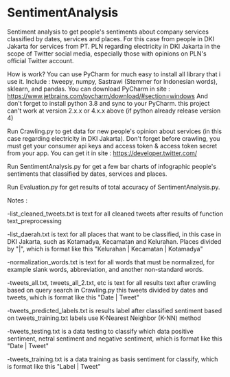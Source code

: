 # SentimentAnalysis
Sentiment analysis to get people's sentiments about company services classified by dates, services and places. For this case from people in DKI Jakarta for services from PT. PLN regarding electricity in DKI Jakarta in the scope of Twitter social media, especially those with opinions on PLN's official Twitter account.

How is work?
You can use PyCharm for much easy to install all library that i use it. Include : tweepy, numpy, Sastrawi (Stemmer for Indonesian words), sklearn, and pandas.
You can download PyCharm in site :
https://www.jetbrains.com/pycharm/download/#section=windows
And don't forget to install python 3.8 and sync to your PyCharm. this project can't work at version 2.x.x or 4.x.x above (if python already release version 4)

Run Crawling.py to get data for new people's opinion about services (in this case regarding electricity in DKI Jakarta). Don't forget before crawling, you must get your consumer api keys and access token & access token secret from your app. You can get it in site :
https://developer.twitter.com/

Run SentimentAnalysis.py for get a few bar charts of infographic people's sentiments that classified by dates, services and places.

Run Evaluation.py for get results of total accuracy of SentimentAnalysis.py.

Notes :

-list_cleaned_tweets.txt is text for all cleaned tweets after results of function text_preprocessing

-list_daerah.txt is text for all places that want to be classified, in this case in DKI Jakarta, such as Kotamadya, Kecamatan and Kelurahan. Places divided by "|", which is format like this "Kelurahan | Kecamatan | Kotamadya"

-normalization_words.txt is text for all words that must be normalized, for example slank words, abbreviation, and another non-standard words.

-tweets_all.txt, tweets_all_2.txt, etc is text for all results text after crawling based on query search in Crawling.py this tweets divided by dates and tweets, which is format like this "Date | Tweet"

-tweets_predicted_labels.txt is results label after classified sentiment based on tweets_training.txt labels use K-Nearest Neighbor (K-NN) method

-tweets_testing.txt is a data testing to classify which data positive sentiment, netral sentiment and negative sentiment, which is format like this "Date | Tweet"

-tweets_training.txt is a data training as basis sentiment for classify, which is format like this "Label | Tweet"
